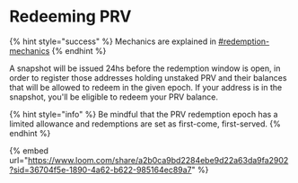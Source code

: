 # Redeeming PRV

{% hint style="success" %}
Mechanics are explained in [#redemption-mechanics](./#redemption-mechanics "mention")
{% endhint %}

A snapshot will be issued 24hs before the redemption window is open, in order to register those addresses holding unstaked PRV and their balances that will be allowed to redeem in the given epoch. If your address is in the snapshot, you'll be eligible to redeem your PRV balance.

{% hint style="info" %}
Be mindful that the PRV redemption epoch has a limited allowance and redemptions are set as first-come, first-served.
{% endhint %}

{% embed url="https://www.loom.com/share/a2b0ca9bd2284ebe9d22a63da9fa2902?sid=36704f5e-1890-4a62-b622-985164ec89a7" %}
